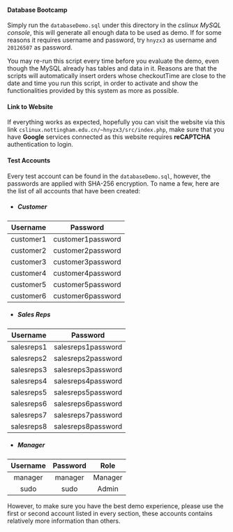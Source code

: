 #### Database Bootcamp
Simply run the `databaseDemo.sql` under this directory in the *cslinux MySQL console*, this will generate all enough data to be used as demo. If for some reasons it requires username and password, try `hnyzx3` as username and `20126507` as password. 

You may re-run this script every time before you evaluate the demo, even though the MySQL already has tables and data in it. Reasons are that the scripts will automatically insert orders whose checkoutTime are close to the date and time you run this script, in order to activate and show the functionalities provided by this system as more as possible.



#### Link to Website

If everything works as expected, hopefully you can visit the website via this link `cslinux.nottingham.edu.cn/~hnyzx3/src/index.php`, make sure that you have **Google** services connected as this website requires **reCAPTCHA** authentication to login.



#### Test Accounts

Every test account can be found in the `databaseDemo.sql`, however, the passwords are applied with SHA-256 encryption. To name a few, here are the list of all accounts that have been created:

- ##### Customer

| Username  |     Password      |
| :-------: | :---------------: |
| customer1 | customer1password |
| customer2 | customer2password |
| customer3 | customer3password |
| customer4 | customer4password |
| customer5 | customer5password |
| customer6 | customer6password |

- ##### Sales Reps

|  Username  |      Password      |
| :--------: | :----------------: |
| salesreps1 | salesreps1password |
| salesreps2 | salesreps2password |
| salesreps3 | salesreps3password |
| salesreps4 | salesreps4password |
| salesreps5 | salesreps5password |
| salesreps6 | salesreps6password |
| salesreps7 | salesreps7password |
| salesreps8 | salesreps8password |

- ##### Manager

| Username | Password |  Role   |
| :------: | :------: | :-----: |
| manager  | manager  | Manager |
|   sudo   |   sudo   |  Admin  |

However, to make sure you have the best demo experience, please use the first or second account listed in every section, these accounts contains relatively more information than others.